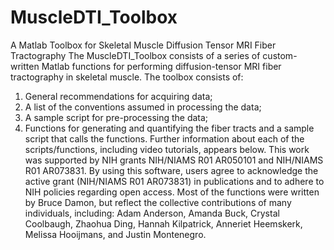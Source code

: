 # MuscleDTI_Toolbox
A Matlab Toolbox for Skeletal Muscle Diffusion Tensor MRI Fiber Tractography 
  The MuscleDTI_Toolbox consists of a series of custom-written Matlab functions for performing diffusion-tensor MRI fiber tractography in skeletal muscle. The toolbox consists of:
  1) General recommendations for acquiring data;
  2) A list of the conventions assumed in processing the data;
  3) A sample script for pre-processing the data;
  4) Functions for generating and quantifying the fiber tracts and a sample script that calls the functions.
Further information about each of the scripts/functions, including video tutorials, appears below.
  This work was supported by NIH grants NIH/NIAMS R01 AR050101 and NIH/NIAMS R01 AR073831. By using this software, users agree to acknowledge the active grant (NIH/NIAMS R01 AR073831) in publications and to adhere to NIH policies regarding open access. Most of the functions were written by Bruce Damon, but reflect the collective contributions of many individuals, including: Adam Anderson, Amanda Buck, Crystal Coolbaugh, Zhaohua Ding, Hannah Kilpatrick, Anneriet Heemskerk, Melissa Hooijmans, and Justin Montenegro. 
  

